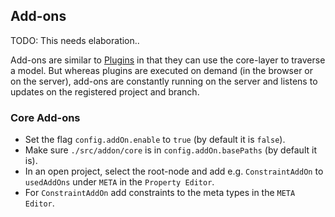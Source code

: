 ## Add-ons ##
TODO: This needs elaboration..

Add-ons are similar to [Plugins](../plugin/README.md) in that they can use the core-layer to traverse a model.
But whereas plugins are executed on demand (in the browser or on the server), add-ons are constantly running on the
server and listens to updates on the registered project and branch.

### Core Add-ons ###
* Set the flag `config.addOn.enable` to `true` (by default it is `false`).
* Make sure `./src/addon/core` is in `config.addOn.basePaths` (by default it is).
* In an open project, select the root-node and add e.g. `ConstraintAddOn` to `usedAddOns` under `META` in the `Property Editor`.
* For `ConstraintAddOn` add constraints to the meta types in the `META Editor`.



